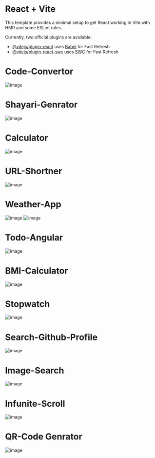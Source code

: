 # React + Vite

This template provides a minimal setup to get React working in Vite with HMR and some ESLint rules.

Currently, two official plugins are available:

- [@vitejs/plugin-react](https://github.com/vitejs/vite-plugin-react/blob/main/packages/plugin-react/README.md) uses [Babel](https://babeljs.io/) for Fast Refresh
- [@vitejs/plugin-react-swc](https://github.com/vitejs/vite-plugin-react-swc) uses [SWC](https://swc.rs/) for Fast Refresh

# Code-Convertor
![image](https://github.com/Satyamjha24/Mini_Projects/assets/107462251/715a8075-5c09-4154-bf03-f17940b5ddcb)

# Shayari-Genrator
![image](https://github.com/Satyamjha24/Mini_Projects/assets/107462251/13bbba08-73e1-4d63-8ba3-cf9220cb6691)

# Calculator
![image](https://github.com/Satyamjha24/Mini_Projects/assets/107462251/4ca08d67-7ff1-405c-a037-cf79f0fded79)

# URL-Shortner
![image](https://github.com/Satyamjha24/Mini_Projects/assets/107462251/1987f8a6-b445-4f7b-bf88-88bdb8b3d33b)

# Weather-App
![image](https://github.com/Satyamjha24/Mini_Projects/assets/107462251/f7de4287-48a3-47fa-a18e-23b1d75533d9)
![image](https://github.com/Satyamjha24/Mini_Projects/assets/107462251/24d7816c-044a-4d66-ae5a-ab67a10c8342)

# Todo-Angular
![image](https://github.com/Satyamjha24/Mini_Projects/assets/107462251/59389b6b-6738-42a2-9f57-f093ef059ff8)

# BMI-Calculator
![image](https://github.com/Satyamjha24/Mini_Projects/assets/107462251/018cf126-dded-4348-921d-05d98de0f796)

# Stopwatch
![image](https://github.com/Satyamjha24/Mini_Projects/assets/107462251/95219754-845d-4ece-9a5f-6931719570e3)


# Search-Github-Profile
![image](https://github.com/Satyamjha24/Mini_Projects/assets/107462251/4975728c-000d-4f29-bce4-84fdafab6758)

# Image-Search
![image](https://github.com/Satyamjha24/Mini_Projects/assets/107462251/c317c846-1138-4059-9644-13e047a08fae)

# Infunite-Scroll
![image](https://github.com/Satyamjha24/Mini_Projects/assets/107462251/e89ddfd5-3e62-4caa-8704-f96ecf17aade)

# QR-Code Genrator
![image](https://github.com/Satyamjha24/Mini_Projects/assets/107462251/721460a6-8010-487e-a351-732eb3729d48)




